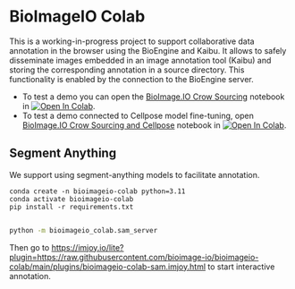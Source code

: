 # BioImageIO Colab

This is a working-in-progress project to support collaborative data annotation in the browser using the BioEngine and Kaibu. It allows to safely disseminate images embedded in an image annotation tool (Kaibu) and storing the corresponding annotation in a source directory. This functionality is enabled by the connection to the BioEngine server. 

- To test a demo you can open the [BioImage.IO Crow Sourcing](https://github.com/bioimage-io/bioimageio-colab/blob/main/notebooks/BioImageIOCrowdSourcing.ipynb) notebook in [![Open In Colab](https://colab.research.google.com/assets/colab-badge.svg)](https://colab.research.google.com/github/bioimage-io/bioimageio-colab/blob/main/notebooks/BioImageIOCrowdSourcing.ipynb).
- To test a demo connected to Cellpose model fine-tuning, open [BioImage.IO Crow Sourcing and Cellpose](https://github.com/bioimage-io/bioimageio-colab/blob/main/notebooks/BioImageIOCrowdSourcing_CellposeFinetune.ipynb) notebook in [![Open In Colab](https://colab.research.google.com/assets/colab-badge.svg)](https://colab.research.google.com/github/bioimage-io/bioimageio-colab/blob/main/notebooks/BioImageIOCrowdSourcing_CellposeFinetune.ipynb).

## Segment Anything

We support using segment-anything models to facilitate annotation.

```
conda create -n bioimageio-colab python=3.11
conda activate bioimageio-colab
pip install -r requirements.txt
```

```bash

python -m bioimageio_colab.sam_server
```

Then go to https://imjoy.io/lite?plugin=https://raw.githubusercontent.com/bioimage-io/bioimageio-colab/main/plugins/bioimageio-colab-sam.imjoy.html to start interactive annotation.
